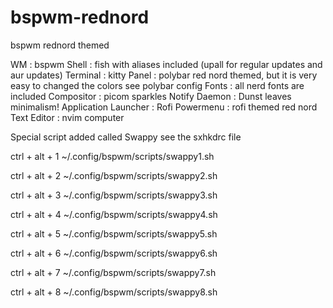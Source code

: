 # bspwm-rednord
bspwm rednord themed


WM : bspwm
Shell : fish with aliases included (upall for regular updates and aur updates)
Terminal : kitty 
Panel : polybar red nord themed, but it is very easy to changed the colors see polybar config
Fonts : all nerd fonts are included
Compositor : picom sparkles
Notify Daemon : Dunst leaves minimalism!
Application Launcher : Rofi
Powermenu : rofi themed red nord 
Text Editor : nvim computer

Special script added called Swappy see the sxhkdrc file

ctrl + alt + 1
   ~/.config/bspwm/scripts/swappy1.sh
   
ctrl + alt + 2
   ~/.config/bspwm/scripts/swappy2.sh
   
ctrl + alt + 3
   ~/.config/bspwm/scripts/swappy3.sh   
   
ctrl + alt + 4
   ~/.config/bspwm/scripts/swappy4.sh  
   
ctrl + alt + 5
   ~/.config/bspwm/scripts/swappy5.sh    
   
ctrl + alt + 6
   ~/.config/bspwm/scripts/swappy6.sh   
   
ctrl + alt + 7
   ~/.config/bspwm/scripts/swappy7.sh
   
ctrl + alt + 8
   ~/.config/bspwm/scripts/swappy8.sh 
